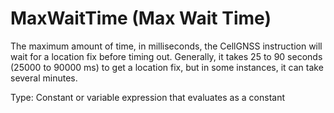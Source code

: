 # MaxWaitTime (Max Wait Time)

The maximum amount of time, in milliseconds, the CellGNSS instruction will wait for a location fix before timing out. Generally, it takes 25 to 90 seconds (25000 to 90000 ms) to get a location fix, but in some instances, it can take several minutes.

Type: Constant or variable expression that evaluates as a constant

